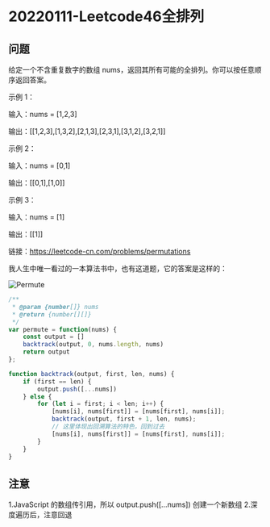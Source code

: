 # 20220111-Leetcode46全排列

## 问题

给定一个不含重复数字的数组 nums，返回其所有可能的全排列。你可以按任意顺序返回答案。

示例 1：

输入：nums = [1,2,3]

输出：[[1,2,3],[1,3,2],[2,1,3],[2,3,1],[3,1,2],[3,2,1]]

示例 2：

输入：nums = [0,1]

输出：[[0,1],[1,0]]

示例 3：

输入：nums = [1]

输出：[[1]]

链接：https://leetcode-cn.com/problems/permutations

我人生中唯一看过的一本算法书中，也有这道题，它的答案是这样的：

![Permute](https://raw.githubusercontent.com/xudale/interview/master/assets/Permute.png)

```JavaScript
/**
 * @param {number[]} nums
 * @return {number[][]}
 */
var permute = function(nums) {
    const output = []
    backtrack(output, 0, nums.length, nums)
    return output
};

function backtrack(output, first, len, nums) {
    if (first == len) {
        output.push([...nums])
    } else {
        for (let i = first; i < len; i++) {
            [nums[i], nums[first]] = [nums[first], nums[i]];
            backtrack(output, first + 1, len, nums);
            // 这里体现出回溯算法的特色，回到过去
            [nums[i], nums[first]] = [nums[first], nums[i]];
        }    
    }
}
```

 

## 注意

1.JavaScript 的数组传引用，所以 output.push([...nums]) 创建一个新数组
2.深度遍历后，注意回退

















